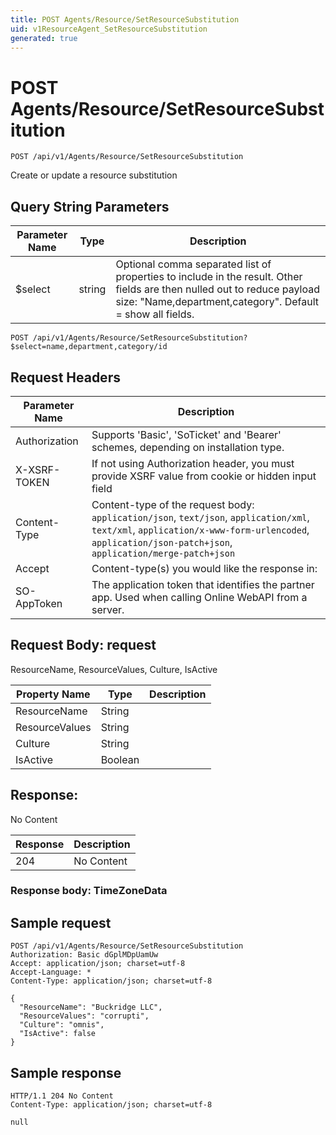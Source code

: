 ```yaml
---
title: POST Agents/Resource/SetResourceSubstitution
uid: v1ResourceAgent_SetResourceSubstitution
generated: true
---
```


# POST Agents/Resource/SetResourceSubstitution

```http
POST /api/v1/Agents/Resource/SetResourceSubstitution
```

Create or update a resource substitution







## Query String Parameters

| Parameter Name | Type |  Description |
|----------------|------|--------------|
| $select | string |  Optional comma separated list of properties to include in the result. Other fields are then nulled out to reduce payload size: "Name,department,category". Default = show all fields. |

```http
POST /api/v1/Agents/Resource/SetResourceSubstitution?$select=name,department,category/id
```


## Request Headers

| Parameter Name | Description |
|----------------|-------------|
| Authorization  | Supports 'Basic', 'SoTicket' and 'Bearer' schemes, depending on installation type. |
| X-XSRF-TOKEN   | If not using Authorization header, you must provide XSRF value from cookie or hidden input field |
| Content-Type | Content-type of the request body: `application/json`, `text/json`, `application/xml`, `text/xml`, `application/x-www-form-urlencoded`, `application/json-patch+json`, `application/merge-patch+json` |
| Accept         | Content-type(s) you would like the response in:  |
| SO-AppToken | The application token that identifies the partner app. Used when calling Online WebAPI from a server. |

## Request Body: request 

ResourceName, ResourceValues, Culture, IsActive 

| Property Name | Type |  Description |
|----------------|------|--------------|
| ResourceName | String |  |
| ResourceValues | String |  |
| Culture | String |  |
| IsActive | Boolean |  |

## Response:

No Content

| Response | Description |
|----------------|-------------|
| 204 | No Content |

### Response body: TimeZoneData


## Sample request

```http!
POST /api/v1/Agents/Resource/SetResourceSubstitution
Authorization: Basic dGplMDpUamUw
Accept: application/json; charset=utf-8
Accept-Language: *
Content-Type: application/json; charset=utf-8

{
  "ResourceName": "Buckridge LLC",
  "ResourceValues": "corrupti",
  "Culture": "omnis",
  "IsActive": false
}
```

## Sample response

```http_
HTTP/1.1 204 No Content
Content-Type: application/json; charset=utf-8

null
```